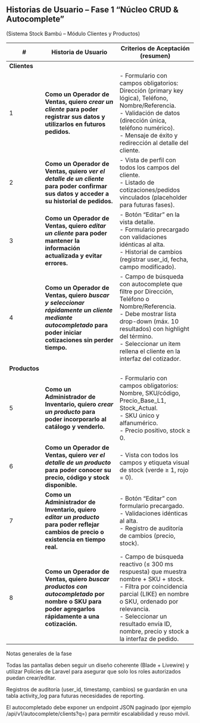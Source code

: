 ## Historias de Usuario – Fase 1 “Núcleo CRUD & Autocomplete”
(Sistema Stock Bambú – Módulo Clientes y Productos)

| #             | Historia de Usuario                                                                                                                                             | Criterios de Aceptación (resumen)                                                                                                                                                                                                                                 |
| ------------- | --------------------------------------------------------------------------------------------------------------------------------------------------------------- | ----------------------------------------------------------------------------------------------------------------------------------------------------------------------------------------------------------------------------------------------------------------- |
| **Clientes**  |                                                                                                                                                                 |                                                                                                                                                                                                                                                                   |
| 1             | **Como un Operador de Ventas, quiero *crear un cliente* para poder registrar sus datos y utilizarlos en futuros pedidos.**                                      | - Formulario con campos obligatorios: Dirección (primary key lógica), Teléfono, Nombre/Referencia.<br>- Validación de datos (dirección única, teléfono numérico).<br>- Mensaje de éxito y redirección al detalle del cliente.                                     |
| 2             | **Como un Operador de Ventas, quiero *ver el detalle de un cliente* para poder confirmar sus datos y acceder a su historial de pedidos.**                       | - Vista de perfil con todos los campos del cliente.<br>- Listado de cotizaciones/pedidos vinculados (placeholder para futuras fases).                                                                                                                             |
| 3             | **Como un Operador de Ventas, quiero *editar un cliente* para poder mantener la información actualizada y evitar errores.**                                     | - Botón “Editar” en la vista detalle.<br>- Formulario precargado con validaciones idénticas al alta.<br>- Historial de cambios (registrar user\_id, fecha, campo modificado).                                                                                     |
| 4             | **Como un Operador de Ventas, quiero *buscar y seleccionar rápidamente un cliente mediante autocompletado* para poder iniciar cotizaciones sin perder tiempo.** | - Campo de búsqueda con autocomplete que filtre por Dirección, Teléfono o Nombre/Referencia.<br>- Debe mostrar lista drop-down (máx. 10 resultados) con highlight del término.<br>- Seleccionar un item rellena el cliente en la interfaz del cotizador.          |
| **Productos** |                                                                                                                                                                 |                                                                                                                                                                                                                                                                   |
| 5             | **Como un Administrador de Inventario, quiero *crear un producto* para poder incorporarlo al catálogo y venderlo.**                                             | - Formulario con campos obligatorios: Nombre, SKU/código, Precio\_Base\_L1, Stock\_Actual.<br>- SKU único y alfanumérico.<br>- Precio positivo, stock ≥ 0.                                                                                                        |
| 6             | **Como un Operador de Ventas, quiero *ver el detalle de un producto* para poder conocer su precio, código y stock disponible.**                                 | - Vista con todos los campos y etiqueta visual de stock (verde ≥ 1, rojo = 0).                                                                                                                                                                                    |
| 7             | **Como un Administrador de Inventario, quiero *editar un producto* para poder reflejar cambios de precio o existencia en tiempo real.**                         | - Botón “Editar” con formulario precargado.<br>- Validaciones idénticas al alta.<br>- Registro de auditoría de cambios (precio, stock).                                                                                                                           |
| 8             | **Como un Operador de Ventas, quiero *buscar productos con autocompletado* por nombre o SKU para poder agregarlos rápidamente a una cotización.**               | - Campo de búsqueda reactivo (≤ 300 ms respuesta) que muestra nombre + SKU + stock.<br>- Filtra por coincidencia parcial (LIKE) en nombre o SKU, ordenado por relevancia.<br>- Seleccionar un resultado envía ID, nombre, precio y stock a la interfaz de pedido. |



Notas generales de la fase

Todas las pantallas deben seguir un diseño coherente (Blade + Livewire) y utilizar Policies de Laravel para asegurar que solo los roles autorizados puedan crear/editar.

Registros de auditoría (user_id, timestamp, cambios) se guardarán en una tabla activity_log para futuras necesidades de reporting.

El autocompletado debe exponer un endpoint JSON paginado (por ejemplo /api/v1/autocomplete/clients?q=) para permitir escalabilidad y reuso móvil.